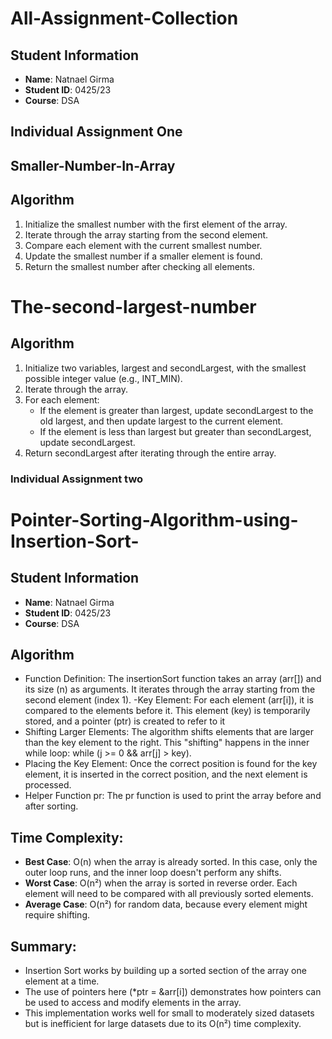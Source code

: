 # All-Assignment-Collection
## Student Information
- **Name**: Natnael Girma
- **Student ID**: 0425/23
- **Course**: DSA
## Individual Assignment One

## Smaller-Number-In-Array
## Algorithm
1. Initialize the smallest number with the first element of the array.
2. Iterate through the array starting from the second element.
3. Compare each element with the current smallest number.
4. Update the smallest number if a smaller element is found.
5. Return the smallest number after checking all elements.

# The-second-largest-number
## Algorithm
1. Initialize two variables, largest and secondLargest, with the smallest possible integer value (e.g., INT_MIN).
2. Iterate through the array.
3. For each element:
   - If the element is greater than largest, update secondLargest to the old largest, and then update largest to the current element.
   - If the element is less than largest but greater than secondLargest, update secondLargest.
4. Return secondLargest after iterating through the entire array.

### Individual Assignment two

# Pointer-Sorting-Algorithm-using-Insertion-Sort-
## Student Information
- **Name**: Natnael Girma
- **Student ID**: 0425/23
- **Course**: DSA
## Algorithm
- Function Definition:
The insertionSort function takes an array (arr[]) and its size (n) as arguments.
It iterates through the array starting from the second element (index 1).
-Key Element:
For each element (arr[i]), it is compared to the elements before it.
This element (key) is temporarily stored, and a pointer (ptr) is created to refer to it
- Shifting Larger Elements:
The algorithm shifts elements that are larger than the key element to the right. This "shifting" happens in the inner while loop: while (j >= 0 && arr[j] > key).
- Placing the Key Element:
Once the correct position is found for the key element, it is inserted in the correct position, and the next element is processed.
- Helper Function pr:
The pr function is used to print the array before and after sorting.
## Time Complexity:

- **Best Case**: O(n) when the array is already sorted. In this case, only the outer loop runs, and the inner loop doesn't perform any shifts.
- **Worst Case**: O(n²) when the array is sorted in reverse order. Each element will need to be compared with all previously sorted elements.
- **Average Case**: O(n²) for random data, because every element might require shifting.
  
## Summary:

- Insertion Sort works by building up a sorted section of the array one element at a time.
- The use of pointers here (*ptr = &arr[i]) demonstrates how pointers can be used to access and modify elements in the array.
- This implementation works well for small to moderately sized datasets but is inefficient for large datasets due to its O(n²) time complexity.

